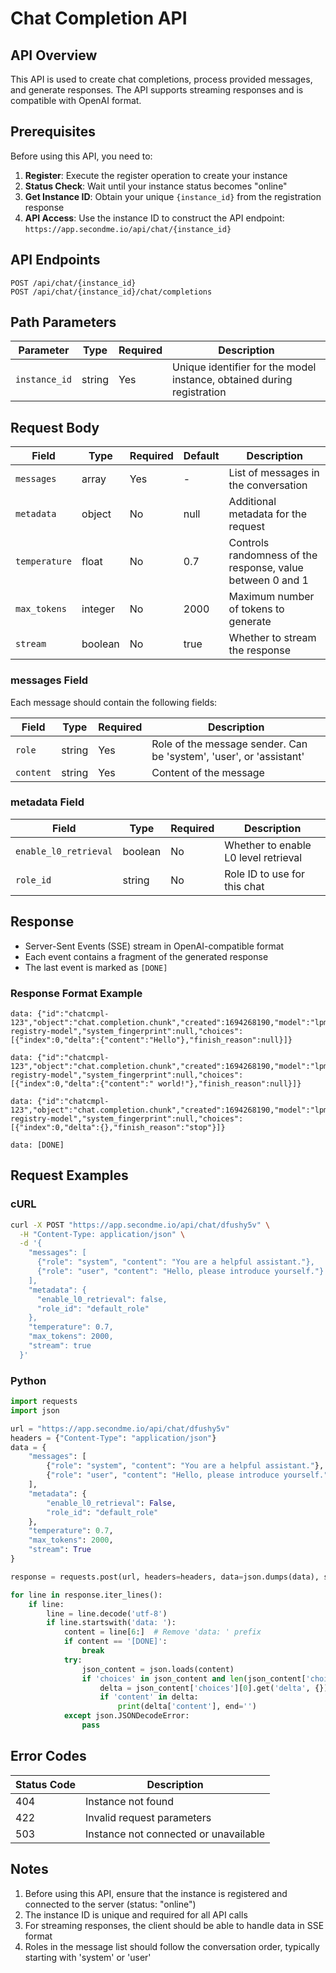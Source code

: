 # Chat Completion API

## API Overview

This API is used to create chat completions, process provided messages, and generate responses. The API supports streaming responses and is compatible with OpenAI format.

## Prerequisites

Before using this API, you need to:

1. **Register**: Execute the register operation to create your instance
2. **Status Check**: Wait until your instance status becomes "online"
3. **Get Instance ID**: Obtain your unique `{instance_id}` from the registration response
4. **API Access**: Use the instance ID to construct the API endpoint: `https://app.secondme.io/api/chat/{instance_id}`

## API Endpoints

```
POST /api/chat/{instance_id}
POST /api/chat/{instance_id}/chat/completions
```

## Path Parameters

| Parameter | Type | Required | Description |
|------|------|------|------|
| `instance_id` | string | Yes | Unique identifier for the model instance, obtained during registration |

## Request Body

| Field | Type | Required | Default | Description |
|------|------|------|------|------|
| `messages` | array | Yes | - | List of messages in the conversation |
| `metadata` | object | No | null | Additional metadata for the request |
| `temperature` | float | No | 0.7 | Controls randomness of the response, value between 0 and 1 |
| `max_tokens` | integer | No | 2000 | Maximum number of tokens to generate |
| `stream` | boolean | No | true | Whether to stream the response |

### messages Field

Each message should contain the following fields:

| Field | Type | Required | Description |
|------|------|------|------|
| `role` | string | Yes | Role of the message sender. Can be 'system', 'user', or 'assistant' |
| `content` | string | Yes | Content of the message |

### metadata Field

| Field | Type | Required | Description |
|------|------|------|------|
| `enable_l0_retrieval` | boolean | No | Whether to enable L0 level retrieval |
| `role_id` | string | No | Role ID to use for this chat |

## Response

- Server-Sent Events (SSE) stream in OpenAI-compatible format
- Each event contains a fragment of the generated response
- The last event is marked as `[DONE]`

### Response Format Example

```
data: {"id":"chatcmpl-123","object":"chat.completion.chunk","created":1694268190,"model":"lpm-registry-model","system_fingerprint":null,"choices":[{"index":0,"delta":{"content":"Hello"},"finish_reason":null}]}

data: {"id":"chatcmpl-123","object":"chat.completion.chunk","created":1694268190,"model":"lpm-registry-model","system_fingerprint":null,"choices":[{"index":0,"delta":{"content":" world!"},"finish_reason":null}]}

data: {"id":"chatcmpl-123","object":"chat.completion.chunk","created":1694268190,"model":"lpm-registry-model","system_fingerprint":null,"choices":[{"index":0,"delta":{},"finish_reason":"stop"}]}

data: [DONE]
```

## Request Examples

### cURL

```bash
curl -X POST "https://app.secondme.io/api/chat/dfushy5v" \
  -H "Content-Type: application/json" \
  -d '{
    "messages": [
      {"role": "system", "content": "You are a helpful assistant."},
      {"role": "user", "content": "Hello, please introduce yourself."}
    ],
    "metadata": {
      "enable_l0_retrieval": false,
      "role_id": "default_role"
    },
    "temperature": 0.7,
    "max_tokens": 2000,
    "stream": true
  }'
```

### Python

```python
import requests
import json

url = "https://app.secondme.io/api/chat/dfushy5v"
headers = {"Content-Type": "application/json"}
data = {
    "messages": [
        {"role": "system", "content": "You are a helpful assistant."},
        {"role": "user", "content": "Hello, please introduce yourself."}
    ],
    "metadata": {
        "enable_l0_retrieval": False,
        "role_id": "default_role"
    },
    "temperature": 0.7,
    "max_tokens": 2000,
    "stream": True
}

response = requests.post(url, headers=headers, data=json.dumps(data), stream=True)

for line in response.iter_lines():
    if line:
        line = line.decode('utf-8')
        if line.startswith('data: '):
            content = line[6:]  # Remove 'data: ' prefix
            if content == '[DONE]':
                break
            try:
                json_content = json.loads(content)
                if 'choices' in json_content and len(json_content['choices']) > 0:
                    delta = json_content['choices'][0].get('delta', {})
                    if 'content' in delta:
                        print(delta['content'], end='')
            except json.JSONDecodeError:
                pass
```

## Error Codes

| Status Code | Description |
|------|------|
| 404 | Instance not found |
| 422 | Invalid request parameters |
| 503 | Instance not connected or unavailable |

## Notes

1. Before using this API, ensure that the instance is registered and connected to the server (status: "online")
2. The instance ID is unique and required for all API calls
3. For streaming responses, the client should be able to handle data in SSE format
4. Roles in the message list should follow the conversation order, typically starting with 'system' or 'user'
